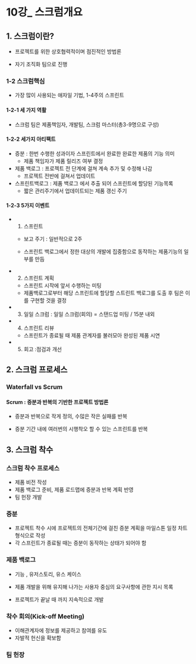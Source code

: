 # 10강_ 스크럼개요

## 1. 스크럼이란?

- 프로젝트를 위한 상호협력적이며 점진적인 방법론

- 자기 조직화 팀으로 진행

### 1-2 스크럼핵심 

- 가장 많이 사용되는 애자일 기법, 1-4주의 스프린트

#### 1-2-1 세 가지 역활

- 스크럼 팀은 제품책임자, 개발팀, 스크럼 마스터(총3-9명으로 구성)

#### 1-2-2 세가지 아티팩트

- 증분 : 한번 수행한 성과이자 스프린트에서 완료한 완료한 제품의 기능 의미
  - 제품 책임자가 제품 릴리즈 여부 결정
- 제품 백로그 : 프로젝트 전 단계에 걸쳐 계속 추가 및 수정해 나감
  - 프로젝트 전반에 걸쳐서 업데이트
- 스프린트백로그 : 제품 백로그 에서 추출 되어 스프린트에 할당된 기능목록
  - 짧은 관리주기에서 업데이트되는 제품 갱신 주기

#### 1-2-3 5가지 이벤트

- 1. 스프린트

  - 보고 주기 : 일반적으로 2주

  - 스프린트 백로그에서 정한 대상의 개발에 집중함으로 동작하는 제품기능의 일부를 만듬

- 2. 스프린트 계획

  - 스프린트 시작에 앞서 수행하는 미팅
  - 제품백로그로부터 해당 스프린트에 할당할 스트린트 백로그를 도출 후 팀은 이를 구현할 것을 결정

- 3. 일일 스크럼 : 일일 스크럼(회의) = 스탠드업 미팅 / 15분 내외

- 4. 스프린트 리뷰

  - 스프린트가 종료될 때 제품 관계자를 불러모아 완성된 제품 시연

- 5.  회고 :점검과 개선



## 2. 스크럼 프로세스

### Waterfall vs Scrum

#### Scrum : 증분과 반복의 기반한 프로젝트 방법론

- 증분과 반복으로 작게 정의, 수많은 작은 실패를 반복

- 증분 기간 내에 여러번의 시행착오 할 수 있는 스프린트를 반복



## 3. 스크럼 착수

### 스크럼 착수 프로세스

- 제품 비전 작성
- 제품 백로그 준비, 제품 로드맵에 증분과 반복 계획 반영
- 팀 헌장 개발

### 증분 

- 프로젝트 착수 시에 프로젝트의 전체기간에 걸친 증분 계획을 마일스톤 일정 차트 형식으로 작성
- 각 스프린트가 종료될 때는 증분이 동작하는 상태가 되어야 함



### 제품 백로그

- 기능 , 유저스토리, 유스 케이스

- 제품 개발을 위해 유지해 나가는 사용자 중심의 요구사항에 관한 지시 목록

- 프로젝트가 끝날 때 까지 지속적으로 개발



### 착수 회의(Kick-off Meeting)

- 이해관계자에 정보를 제공하고 참여를 유도
- 자발적 헌신을 확보함



### 팀 헌장



